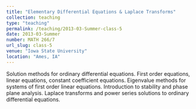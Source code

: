 ```yaml
---
title: "Elementary Differential Equations & Laplace Transforms"
collection: teaching
type: "teaching"
permalink: /teaching/2013-03-Summer-class-5
date: 2013-03-Summer
number: MATH 266/7
url_slug: class-5
venue: "Iowa State University"
location: "Ames, IA"
---
```


Solution methods for ordinary differential equations. First order equations, linear equations, constant coefficient equations. Eigenvalue methods for systems of first order linear equations. Introduction to stability and phase plane analysis. Laplace transforms and power series solutions to ordinary differential equations.
